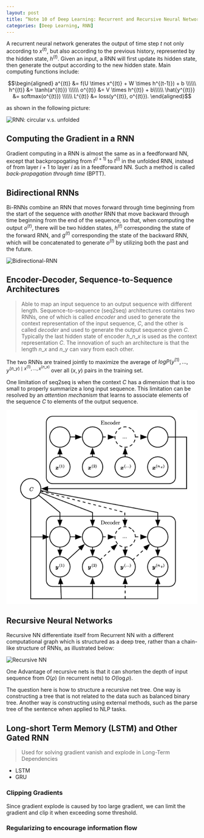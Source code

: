 ```yaml
---
layout: post
title: “Note 10 of Deep Learning: Recurrent and Recursive Neural Network”
categories: [Deep Learning, RNN]
---
```

<script type="text/x-mathjax-config">MathJax.Hub.Config({tex2jax: {inlineMath:[['$','$']]}});</script>
<script src='https://cdnjs.cloudflare.com/ajax/libs/mathjax/2.7.5/latest.js?config=default' async></script>

A recurrent neural network generates the output of time step $t$ not only according to $x^{(t)}$, but also according to the previous history, represented by the hidden state, $h^{(t)}$. Given an input, a RNN will first update its hidden state, then generate the output according to the new hidden state. Main computing functions include:

$$\begin{aligned}
a^{(t)} &= f(U \times x^{(t)} + W \times h^{(t-1)}) + b \\\\\\
h^{(t)} &= \tanh(a^{(t)}) \\\\\\
o^{(t)} &= V \times h^{(t)} + b\\\\\\
\hat{y^{(t)}} &= softmax(o^{(t)}) \\\\\\
L^{(t)} &= loss(y^{(t)}, o^{(t)}).
\end{aligned}$$

as shown in the following picture:

![][image-1]

## Computing the Gradient in a RNN

Gradient computing in a RNN is almost the same as in a feedforward NN, except that backpropogating from $t^{(i+1)}$ to $t^{(i)}$ in the unfolded RNN, instead of from layer $i+1$ to layer $i$ as in a feedforward NN. Such a method is called *back-propagation through time* (BPTT).

## Bidirectional RNNs

Bi-RNNs combine an RNN that moves forward through time beginning from the start of the sequence with *another* RNN that move backward through time beginning from the end of the sequence, so that, when computing the output $o^{(t)}$, there will be two hidden states, $h^{(t)}$ corresponding the state of the forward RNN, and $g^{(t)}$ corresponding the state of the backward RNN, which will be concatenated to generate $o^{(t)}$ by utilizing both the past and the future.

![][image-2]

## Encoder-Decoder, Sequence-to-Sequence Architectures
> Able to map an input sequence to an output sequence with different length.
Sequence-to-sequence (seq2seq) architectures contains two RNNs, one of which is called *encoder* and used to generate the context representation of the input sequence, $C$, and the other is called *decoder* and used to generate the output sequence given $C$. Typically the last hidden state of encoder $h\_{n\_x}$ is used as the context representation $C$. The innovation of such an architecture is that the length $n\_x$ and $n\_y$ can vary from each other.

The two RNNs are trained jointly to maximize the average of $log P(y^{(1)},...,y^{(n\_y) \mid x^{(1)},...,x^{(n\_x)}}$ over all $(x,y)$ pairs in the training set.

One limitation of seq2seq is when the context *C* has a dimension that is too small to properly summarize a long input sequence. This limitation can be resolved by an *attention mechanism* that learns to associate elements of the sequence $C$ to elements of the output sequence.

![the last hidden state of encoder is used as the context representation C.][image-3]

## Recursive Neural Networks

Recursive NN differentiate itself from Recurrent NN with a different computational graph which is structured as a deep tree, rather than a chain-like structure of RNNs, as illustrated below:

![][image-4]

One Advantage of recursive nets is that it can shorten the depth of input sequence from $O(\rho)$ (in recurrent nets) to $O(\log \rho)$.

The question here is how to structure a recursive net tree. One way is constructing a tree that is not related to the data such as balanced binary tree. Another way is constructing using external methods, such as the parse tree of the sentence when applied to NLP tasks.

## Long-short Term Memory (LSTM) and Other Gated RNN
> Used for solving gradient vanish and explode in Long-Term Dependencies

- LSTM
- GRU

### Clipping Gradients
Since gradient explode is caused by too large gradient, we can limit the gradient and clip it when exceeding some threshold.

### Regularizing to encourage information flow





[image-1]:	/assets/2018-11-05-RNN.jpg "RNN: circular v.s. unfolded"
[image-2]:	/assets/2018-11-05-BiRNN "Bidirectional-RNN"
[image-3]:	/assets/2018-11-05-seq2seq-no-attention.jpg "Sequence-to-sequence without attention"
[image-4]:	/assets/2018-11-05-recursive.jpg "Recursive NN"